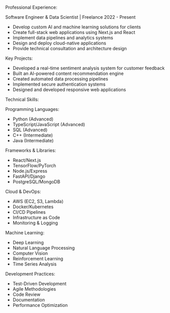 Professional Experience:

Software Engineer & Data Scientist | Freelance
2022 - Present
- Develop custom AI and machine learning solutions for clients
- Create full-stack web applications using Next.js and React
- Implement data pipelines and analytics systems
- Design and deploy cloud-native applications
- Provide technical consultation and architecture design

Key Projects:
- Developed a real-time sentiment analysis system for customer feedback
- Built an AI-powered content recommendation engine
- Created automated data processing pipelines
- Implemented secure authentication systems
- Designed and developed responsive web applications

Technical Skills:

Programming Languages:
- Python (Advanced)
- TypeScript/JavaScript (Advanced)
- SQL (Advanced)
- C++ (Intermediate)
- Java (Intermediate)

Frameworks & Libraries:
- React/Next.js
- TensorFlow/PyTorch
- Node.js/Express
- FastAPI/Django
- PostgreSQL/MongoDB

Cloud & DevOps:
- AWS (EC2, S3, Lambda)
- Docker/Kubernetes
- CI/CD Pipelines
- Infrastructure as Code
- Monitoring & Logging

Machine Learning:
- Deep Learning
- Natural Language Processing
- Computer Vision
- Reinforcement Learning
- Time Series Analysis

Development Practices:
- Test-Driven Development
- Agile Methodologies
- Code Review
- Documentation
- Performance Optimization
